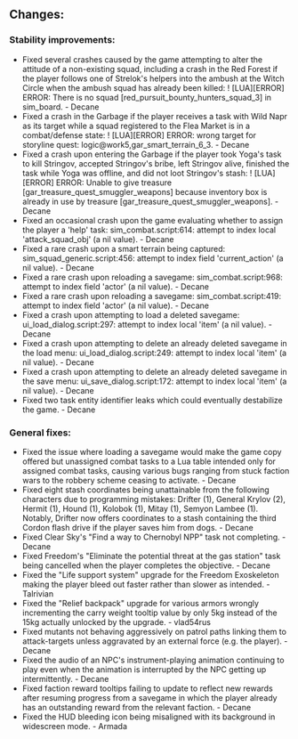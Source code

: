 Changes:
-------
### Stability improvements:
- Fixed several crashes caused by the game attempting to alter the attitude of a non-existing squad, including a crash in the Red Forest if the player follows one of Strelok's helpers into the ambush at the Witch Circle when the ambush squad has already been killed: ! [LUA][ERROR] ERROR: There is no squad [red_pursuit_bounty_hunters_squad_3] in sim_board. - Decane
- Fixed a crash in the Garbage if the player receives a task with Wild Napr as its target while a squad registered to the Flea Market is in a combat/defense state: ! [LUA][ERROR] ERROR: wrong target for storyline quest: logic@work5,gar_smart_terrain_6_3. - Decane
- Fixed a crash upon entering the Garbage if the player took Yoga's task to kill Stringov, accepted Stringov's bribe, left Stringov alive, finished the task while Yoga was offline, and did not loot Stringov's stash: ! [LUA][ERROR] ERROR: Unable to give treasure [gar_treasure_quest_smuggler_weapons] because inventory box is already in use by treasure [gar_treasure_quest_smuggler_weapons]. - Decane
- Fixed an occasional crash upon the game evaluating whether to assign the player a 'help' task: sim_combat.script:614: attempt to index local 'attack_squad_obj' (a nil value). - Decane
- Fixed a rare crash upon a smart terrain being captured: sim_squad_generic.script:456: attempt to index field 'current_action' (a nil value). - Decane
- Fixed a rare crash upon reloading a savegame: sim_combat.script:968: attempt to index field 'actor' (a nil value). - Decane
- Fixed a rare crash upon reloading a savegame: sim_combat.script:419: attempt to index field 'actor' (a nil value). - Decane
- Fixed a crash upon attempting to load a deleted savegame: ui_load_dialog.script:297: attempt to index local 'item' (a nil value). - Decane
- Fixed a crash upon attempting to delete an already deleted savegame in the load menu: ui_load_dialog.script:249: attempt to index local 'item' (a nil value). - Decane
- Fixed a crash upon attempting to delete an already deleted savegame in the save menu: ui_save_dialog.script:172: attempt to index local 'item' (a nil value). - Decane
- Fixed two task entity identifier leaks which could eventually destabilize the game. - Decane

### General fixes:
- Fixed the issue where loading a savegame would make the game copy offered but unassigned combat tasks to a Lua table intended only for assigned combat tasks, causing various bugs ranging from stuck faction wars to the robbery scheme ceasing to activate. - Decane
- Fixed eight stash coordinates being unattainable from the following characters due to programming mistakes: Drifter (1), General Krylov (2), Hermit (1), Hound (1), Kolobok (1), Mitay (1), Semyon Lambee (1). Notably, Drifter now offers coordinates to a stash containing the third Cordon flash drive if the player saves him from dogs. - Decane
- Fixed Clear Sky's "Find a way to Chernobyl NPP" task not completing. - Decane
- Fixed Freedom's "Eliminate the potential threat at the gas station" task being cancelled when the player completes the objective. - Decane
- Fixed the "Life support system" upgrade for the Freedom Exoskeleton making the player bleed out faster rather than slower as intended. - Talrivian
- Fixed the "Relief backpack" upgrade for various armors wrongly incrementing the carry weight tooltip value by only 5kg instead of the 15kg actually unlocked by the upgrade. - vlad54rus
- Fixed mutants not behaving aggressively on patrol paths linking them to attack-targets unless aggravated by an external force (e.g. the player). - Decane
- Fixed the audio of an NPC's instrument-playing animation continuing to play even when the animation is interrupted by the NPC getting up intermittently. - Decane
- Fixed faction reward tooltips failing to update to reflect new rewards after resuming progress from a savegame in which the player already has an outstanding reward from the relevant faction. - Decane
- Fixed the HUD bleeding icon being misaligned with its background in widescreen mode. - Armada